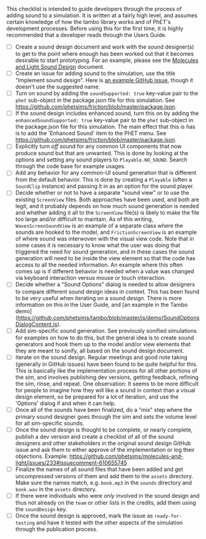This checklist is intended to guide developers through the process of adding sound to a simulation.  It is written at
a fairly high level, and assumes certain knowledge of how the tambo library works and of PhET's development processes.
Before using this for the first time, it is highly recommended that a developer reads through the Users Guide.

- [ ] Create a sound design document and work with the sound designer(s) to get to the point where enough has been
worked out that it becomes desirable to start prototyping.  For an example, please see the [Molecules and Light Sound
Design](https://docs.google.com/document/d/1LJ6maD9QGvRRIaukKi_s019Gc1V2YHi4CPbPNULLiRc/edit?usp=sharing) document.
- [ ] Create an issue for adding sound to the simulation, use the title "Implement sound design".  Here is [an example
GitHub issue](https://github.com/phetsims/friction/issues/148), though it doesn't use the suggested name.
- [ ] Turn on sound by adding the `soundSupported: true` key-value pair to the `phet` sub-object in the package.json 
file for this simulation. See https://github.com/phetsims/friction/blob/master/package.json.
- [ ] If the sound design includes enhanced sound, turn this on by adding the `enhancedSoundSupported: true` key-value
pair to the `phet` sub-object in the package.json file for this simulation. The main effect that this is has is to add
the 'Enhanced Sound' item to the PhET menu. See https://github.com/phetsims/friction/blob/master/package.json.
- [ ] Explicitly turn *off* sound for any common UI components that now produce sound but that are unwanted.  This is
done by looking at the options and setting any sound players to `Playable.NO_SOUND`.  Search through the code base for
example usages.
- [ ] Add any behavior for any common-UI sound generation that is different from the default behavior.  This is done
by creating a `Playable` (often a `SoundClip` instance) and passing it in as an option for the sound player.
- [ ] Decide whether or not to have a separate "sound view" or to use the existing `ScreenView` files.  Both approaches
have been used, and both are legit, and it probably depends on how much sound generation is needed and whether adding it
all to the `ScreenView` file(s) is likely to make the file too large and/or difficult to maintain.  As of this writing,
`WavesScreenSoundView` is an example of a separate class where the sounds are hooked to the model, and 
`FrictionScreenView` is an example of where sound was interwoven with the visual view code.  Note that in some cases it
is necessary to know what the user was doing that triggered the need for sound generation, and in these cases the sound
generation will need to be inside the view element so that the code has access to all the needed information.  An
example where this often comes up is if different behavior is needed when a value was changed via keyboard interaction
versus mouse or touch interaction.
- [ ] Decide whether a "Sound Options" dialog is needed to allow designers to compare different sound design ideas in
context.  This has been found to be very useful when iterating on a sound design.  There is more information on this in
the User Guide, and [an example in the Tambo demo]
(https://github.com/phetsims/tambo/blob/master/js/demo/SoundOptionsDialogContent.js).
- [ ] Add sim-specific sound generation.  See previously sonified simulations for examples on how to do this, but the
general idea is to create sound generators and hook them up to the model and/or view elements that they are meant to
sonify, all based on the sound design document.
 - [ ] Iterate on the sound design.  Regular meetings and good note taking (generally in GitHub issues) have been found
 to be quite helpful for this.  This is basically like the implementation process for all other portions of the sim, and
 involves publishing dev versions, getting feedback, refining the sim, rinse, and repeat.  One observation: It seems to
 be more difficult for people to imagine how they will like a sound in context than a visual design element, so be
 prepared for a lot of iteration, and use the 'Options' dialog if and when it can help.
 - [ ] Once all of the sounds have been finalized, do a "mix" step where the primary sound designer goes through the
 sim and sets the volume level for all sim-specific sounds.
 - [ ] Once the sound design is thought to be complete, or nearly complete, publish a dev version and create a checklist
 of all of the sound designers and other stakeholders in the original sound design GitHub issue and ask them to either
 approve of the implementation or log their objections. Example: 
 https://github.com/phetsims/molecules-and-light/issues/233#issuecomment-610655745
  - [ ] Finalize the names of all sound files that have been added and get uncompressed versions of them and add them to
 the `assets` directory.  Make sure the names match, e.g. `bonk.mp3` in the `sounds` directory and `bonk.wav` in the
 `assets` directory.
 - [ ] If there were individuals who were *only* involved in the sound design and thus not already on the `team` or
 other lists in the credits, add them using the `soundDesign` key.
 - [ ] Once the sound design is approved, mark the issue as `ready-for-testing` and have it tested with the other
 aspects of the simulation through the publication process.